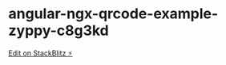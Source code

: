 # angular-ngx-qrcode-example-zyppy-c8g3kd

[Edit on StackBlitz ⚡️](https://stackblitz.com/edit/angular-ngx-qrcode-example-zyppy-c8g3kd)